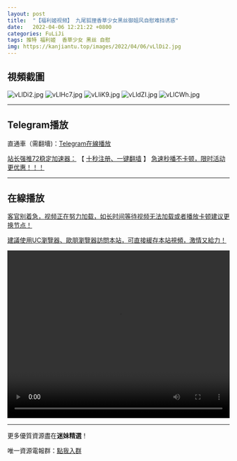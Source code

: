 ```yaml
---
layout: post
title:  "【福利姬视频】 九尾狐狸香草少女黑丝御姐风自慰难挡诱惑"
date:   2022-04-06 12:21:22 +0800
categories: FuLiJi
tags: 推特 福利姬  香草少女 黑丝 自慰
img: https://kanjiantu.top/images/2022/04/06/vLlDi2.jpg
---
```



## 視頻截圖

![vLlDi2.jpg](https://kanjiantu.top/images/2022/04/06/vLlDi2.jpg)
![vLlHc7.jpg](https://kanjiantu.top/images/2022/04/06/vLlHc7.jpg)
![vLliK9.jpg](https://kanjiantu.top/images/2022/04/06/vLliK9.jpg)
![vLldZI.jpg](https://kanjiantu.top/images/2022/04/06/vLldZI.jpg)
![vLlCWh.jpg](https://kanjiantu.top/images/2022/04/06/vLlCWh.jpg)

* * *
## Telegram播放

直通車（需翻墻)：[Telegram在線播放](https://t.me/mimeijingxuan/470)

<u>站长强推72稳定加速器：</u> 【 [十秒注册、一键翻墙](https://72vpn.xyz/#/register?code=mimei) 】
<u>  急速秒播不卡顿，限时活动更优惠！！！</u>
* * *
## 在線播放
<u>客官别着急，视频正在努力加载，如长时间等待视频无法加载或者播放卡顿建议更换节点！</u>

<u>建議使用UC瀏覽器、歐朋瀏覽器訪問本站，可直接緩存本站視頻，激情又給力！</u>
<center><video src="https://cdn.publer.io/uploads/videos/624c0357db279713e435e05e/20adcdf008eb3ca8ff5213f56c6574fc.mp4" width="100%" height="380px" controls="controls"></video></center>

* * *
更多優質資源盡在**迷妹精選**！

唯一資源電報群：[點我入群](https://t.me/mimeijingxuan)


